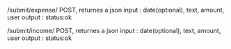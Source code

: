 /submit/expense/
POST, returnes a json
input : date(optional), text, amount, user
output : status:ok

/submit/income/
POST, returnes a json
input : date(optional), text, amount, user
output : status:ok
